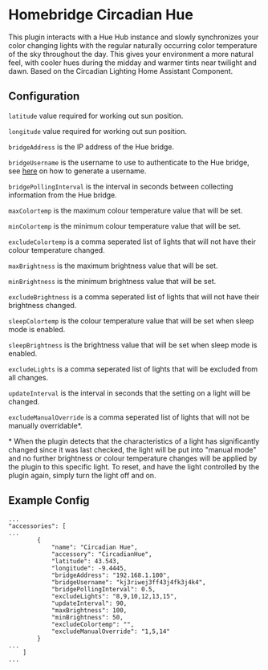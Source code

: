# Homebridge Circadian Hue

This plugin interacts with a Hue Hub instance and slowly synchronizes your color changing lights with the regular naturally occurring color temperature of the sky throughout the day. This gives your environment a more natural feel, with cooler hues during the midday and warmer tints near twilight and dawn. Based on the Circadian Lighting Home Assistant Component.

## Configuration

`latitude` value required for working out sun position.

`longitude` value required for working out sun position.

`bridgeAddress` is the IP address of the Hue bridge.

`bridgeUsername` is the username to use to  authenticate to the Hue bridge, see [here](https://developers.meethue.com/develop/get-started-2/) on how to generate a username.

`bridgePollingInterval` is the interval in seconds between collecting information from the Hue bridge.

`maxColortemp` is the maximum colour temperature value that will be set.

`minColortemp` is the minimum colour temperature value that will be set.

`excludeColortemp` is a comma seperated list of lights that will not have their colour temperature changed.

`maxBrightness` is the maximum brightness value that will be set.

`minBrightness` is the minimum brightness value that will be set.

`excludeBrightness` is a comma seperated list of lights that will not have their brightness changed.

`sleepColortemp` is the colour temperature value that will be set when sleep mode is enabled.

`sleepBrightness` is the brightness value that will be set when sleep mode is enabled.

`excludeLights` is a comma seperated list of lights that will be excluded from all changes.

`updateInterval` is the interval in seconds that the setting on a light will be changed.

`excludeManualOverride` is a comma seperated list of lights that will not be manually overridable*.

\* When the plugin detects that the characteristics of a light has significantly changed since it was last checked, the light will be put into "manual mode" and no further brightness or colour temperature changes will be applied by the plugin to this specific light. To reset, and have the light controlled by the plugin again, simply turn the light off and on.

## Example Config

```
...
"accessories": [
...
        {
            "name": "Circadian Hue",
            "accessory": "CircadianHue",
            "latitude": 43.543,
            "longitude": -9.4445,
            "bridgeAddress": "192.168.1.100",
            "bridgeUsername": "kj3riwej3ff43j4fk3j4k4",
            "bridgePollingInterval": 0.5,
            "excludeLights": "8,9,10,12,13,15",
            "updateInterval": 90,
            "maxBrightness": 100,
            "minBrightness": 50,
            "excludeColortemp": "",
            "excludeManualOverride": "1,5,14"
        }
...
    ]
...
```
